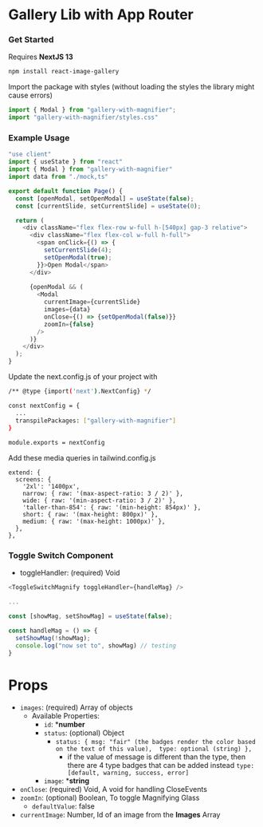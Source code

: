 # Gallery Lib with App Router

### Get Started
Requires **NextJS 13**

```bash
npm install react-image-gallery
```
Import the package with styles (without loading the styles the library might cause errors)

```javascript
import { Modal } from "gallery-with-magnifier";
import "gallery-with-magnifier/styles.css"
```

### Example Usage
```javascript
"use client"
import { useState } from "react"
import { Modal } from "gallery-with-magnifier"
import data from "./mock,ts"

export default function Page() {
  const [openModal, setOpenModal] = useState(false);
  const [currentSlide, setCurrentSlide] = useState(0);

  return (
    <div className="flex flex-row w-full h-[540px] gap-3 relative">
      <div className="flex flex-col w-full h-full">
        <span onClick={() => {
          setCurrentSlide(4);
          setOpenModal(true);
        }}>Open Modal</span>
      </div>
      
      {openModal && (
        <Modal 
          currentImage={currentSlide}
          images={data}
          onClose={() => {setOpenModal(false)}}
          zoomIn={false}
        />
      )}
    </div>
  );
}
```

Update the next.config.js of your project with
```bash
/** @type {import('next').NextConfig} */

const nextConfig = {
  ...
  transpilePackages: ["gallery-with-magnifier"]
}
  
module.exports = nextConfig
```

Add these media queries in tailwind.config.js
```
extend: {
  screens: {
    '2xl': '1400px',
    narrow: { raw: '(max-aspect-ratio: 3 / 2)' },
    wide: { raw: '(min-aspect-ratio: 3 / 2)' },
    'taller-than-854': { raw: '(min-height: 854px)' },
    short: { raw: '(max-height: 800px)' },
    medium: { raw: '(max-height: 1000px)' },
  },
},
```

### Toggle Switch Component
* toggleHandler: (required) Void

```javascript
<ToggleSwitchMagnify toggleHandler={handleMag} />

...

const [showMag, setShowMag] = useState(false);

const handleMag = () => {
  setShowMag(!showMag);
  console.log("now set to", showMag) // testing
}
```

# Props
* `images`: (required) Array of objects
  * Available Properties:
    * `id`: ***number** 
    * `status`: (optional) Object      
      - `status: {
          msg: "fair" (the badges render the color based on the text of this value), 
          type: optional (string)
        },`
        - if the value of message is different than the type, then there are 4 type badges that can be added instead
          `type: [default, warning, success, error]`
    * `image`: ***string**
* `onClose`: (required) Void, A void for handling CloseEvents
* `zoomIn`: (optional) Boolean, To toggle Magnifying Glass
    * `defaultValue`: false
* `currentImage`: Number, Id of an image from the **Images** Array
